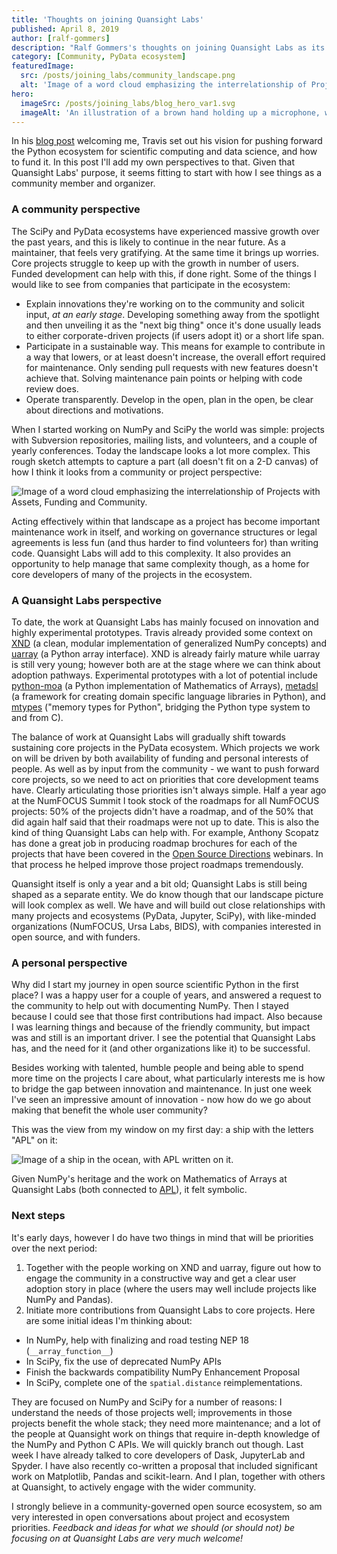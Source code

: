 ```yaml
---
title: 'Thoughts on joining Quansight Labs'
published: April 8, 2019
author: [ralf-gommers]
description: "Ralf Gommers's thoughts on joining Quansight Labs as its director, and his perspectives for pushing forward the Python ecosystem for scientific computing and data science, and how to fund it."
category: [Community, PyData ecosystem]
featuredImage:
  src: /posts/joining_labs/community_landscape.png
  alt: 'Image of a word cloud emphasizing the interrelationship of Projects with Assets, Funding and Community.'
hero:
  imageSrc: /posts/joining_labs/blog_hero_var1.svg
  imageAlt: 'An illustration of a brown hand holding up a microphone, with some graphical elements highlighting the top of the microphone.'
---
```


In his [blog post](https://www.quansight.com/post/welcoming-ralf-gommers-as-director-of-quansight-labs) welcoming me, Travis set out his vision for pushing forward the Python ecosystem for scientific computing and data science, and how to fund it. In this post I'll add my own perspectives to that. Given that Quansight Labs' purpose, it seems fitting to start with how I see things as a community member and organizer.

### A community perspective

The SciPy and PyData ecosystems have experienced massive growth over the past years, and this is likely to continue in the near future. As a maintainer, that feels very gratifying. At the same time it brings up worries. Core projects struggle to keep up with the growth in number of users. Funded development can help with this, if done right. Some of the things I would like to see from companies that participate in the ecosystem:

- Explain innovations they're working on to the community and solicit input, *at an early stage*. Developing something away from the spotlight and then unveiling it as the "next big thing" once it's done usually leads to either corporate-driven projects (if users adopt it) or a short life span.
- Participate in a sustainable way. This means for example to contribute in a way that lowers, or at least doesn't increase, the overall effort required for maintenance. Only sending pull requests with new features doesn't achieve that. Solving maintenance pain points or helping with code review does.
- Operate transparently. Develop in the open, plan in the open, be clear about directions and motivations.

When I started working on NumPy and SciPy the world was simple: projects with Subversion repositories, mailing lists, and volunteers, and a couple of yearly conferences. Today the landscape looks a lot more complex. This rough sketch attempts to capture a part (all doesn't fit on a 2-D canvas) of how I think it looks from a community or project perspective:

![Image of a word cloud emphasizing the interrelationship of Projects with Assets, Funding and Community.](/posts/joining_labs/community_landscape.png)

Acting effectively within that landscape as a project has become important maintenance work in itself, and working on governance structures or legal agreements is less fun (and thus harder to find volunteers for) than writing code. Quansight Labs will add to this complexity. It also provides an opportunity to help manage that same complexity though, as a home for core developers of many of the projects in the ecosystem. 

### A Quansight Labs perspective

To date, the work at Quansight Labs has mainly focused on innovation and highly experimental prototypes.
Travis already provided some context on [XND](https://xnd.io/) (a clean, modular implementation of generalized NumPy concepts) and [uarray](https://github.com/Quansight-Labs/uarray) (a Python array interface). XND is already fairly mature while uarray is still very young; however both are at the stage where we can think about adoption pathways. Experimental prototypes with a lot of potential include [python-moa](https://github.com/Quansight-Labs/python-moa) (a Python implementation of Mathematics of Arrays), [metadsl](https://github.com/Quansight-Labs/metadsl) (a framework for creating domain specific language libraries in Python), and [mtypes](https://github.com/Quansight-Labs/mtypes) ("memory types for Python", bridging the Python type system to and from C).

The balance of work at Quansight Labs will gradually shift towards sustaining core projects in the PyData ecosystem.
Which projects we work on will be driven by both availability of funding and personal interests of people. As well as by input from the community - we want to push forward core projects, so we need to act on priorities that core development teams have. Clearly articulating those priorities isn't always simple. Half a year ago at the NumFOCUS Summit I took stock of the roadmaps for all NumFOCUS projects: 50% of the projects didn't have a roadmap, and of the 50% that did again half said that their roadmaps were not up to date. This is also the kind of thing Quansight Labs can help with. For example, Anthony Scopatz has done a great job in producing roadmap brochures for each of the projects that have been covered in the [Open Source Directions](https://www.youtube.com/playlist?list=PLA7hukZmf3AqDMFZD1Oi5cOoe2svop979) webinars. In that process he helped improve those project roadmaps tremendously.

Quansight itself is only a year and a bit old; Quansight Labs is still being shaped as a separate entity. We do know though that our landscape picture will look complex as well. We have and will build out close relationships with many projects and ecosystems (PyData, Jupyter, SciPy), with like-minded organizations (NumFOCUS, Ursa Labs, BIDS), with companies interested in open source, and with funders.

### A personal perspective

Why did I start my journey in open source scientific Python in the first place? I was a happy user for a couple of years, and answered a request to the community to help out with documenting NumPy. Then I stayed because I could see that those first contributions had impact. Also because I was learning things and because of the friendly community, but impact was and still is an important driver. I see the potential that Quansight Labs has, and the need for it (and other organizations like it) to be successful.

Besides working with talented, humble people and being able to spend more time on the projects I care about, what particularly interests me is how to bridge the gap between innovation and maintenance. In just one week I've seen an impressive amount of innovation - now how do we go about making that benefit the whole user community?

This was the view from my window on my first day: a ship with the letters "APL" on it:

![Image of a ship in the ocean, with APL written on it.](/posts/joining_labs/out_of_the_window_APL_ship.jpg)

Given NumPy's heritage and the work on Mathematics of Arrays at Quansight Labs (both connected to [APL]), it felt symbolic.

[APL]: https://en.wikipedia.org/wiki/APL_(programming_language)

### Next steps

It's early days, however I do have two things in mind that will be priorities over the next period:

1. Together with the people working on XND and uarray, figure out how to engage the community in a constructive way and get a clear user adoption story in place (where the users may well include projects like NumPy and Pandas).
2. Initiate more contributions from Quansight Labs to core projects. Here are some initial ideas I'm thinking about:

- In NumPy, help with finalizing and road testing NEP 18 (`__array_function__`)
- In SciPy, fix the use of deprecated NumPy APIs
- Finish the backwards compatibility NumPy Enhancement Proposal
- In SciPy, complete one of the `spatial.distance` reimplementations.

They are focused on NumPy and SciPy for a number of reasons: I understand the needs of those projects well; improvements in those projects benefit the whole stack; they need more maintenance; and a lot of the people at Quansight work on things that require in-depth knowledge of the NumPy and Python C APIs. We will quickly branch out though. Last week I have already talked to core developers of Dask, JupyterLab and Spyder. I have also recently co-written a proposal that included significant work on Matplotlib, Pandas and scikit-learn. And I plan, together with others at Quansight, to actively engage with the wider community.


I strongly believe in a community-governed open source ecosystem, so am very interested in open conversations about project and ecosystem priorities.
*Feedback and ideas for what we should (or should not) be focusing on at Quansight Labs are very much welcome!*

